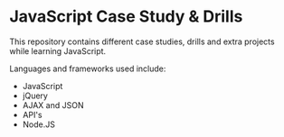 JavaScript Case Study & Drills
==========================


This repository contains different case studies, drills and extra projects while learning JavaScript.

Languages and frameworks used include:   
* JavaScript
* jQuery
* AJAX and JSON
* API's
* Node.JS 

